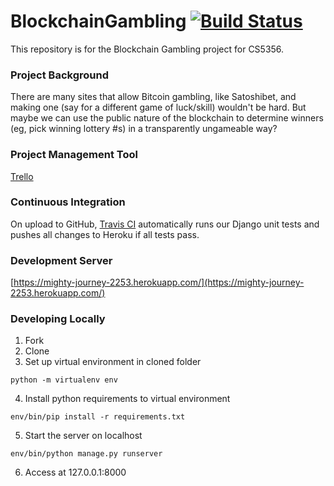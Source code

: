 # BlockchainGambling [![Build Status](https://travis-ci.org/HarrisonGregg/BlockchainGambling.svg)](https://travis-ci.org/HarrisonGregg/BlockchainGambling)

This repository is for the Blockchain Gambling project for CS5356.

### Project Background

There are many sites that allow Bitcoin gambling, like Satoshibet, and making one (say for a different game of luck/skill) wouldn't be hard. But maybe we can use the public nature of the blockchain to determine winners (eg, pick winning lottery #s) in a transparently ungameable way?

### Project Management Tool

[Trello](https://trello.com/b/Daie0wKH/blockchain-gambling)

### Continuous Integration

On upload to GitHub, [Travis CI](https://travis-ci.org/HarrisonGregg/BlockchainGambling) automatically runs our Django unit tests and pushes all changes to Heroku if all tests pass.

### Development Server

[https://mighty-journey-2253.herokuapp.com/](https://mighty-journey-2253.herokuapp.com/)

### Developing Locally

1. Fork
2. Clone
3. Set up virtual environment in cloned folder
```
python -m virtualenv env
```
4. Install python requirements to virtual environment
```
env/bin/pip install -r requirements.txt
```
5. Start the server on localhost
```
env/bin/python manage.py runserver
```
6. Access at 127.0.0.1:8000